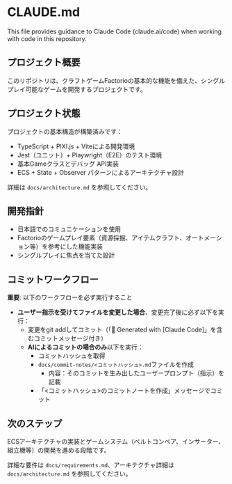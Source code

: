 # CLAUDE.md

This file provides guidance to Claude Code (claude.ai/code) when working with code in this repository.

## プロジェクト概要

このリポジトリは、クラフトゲームFactorioの基本的な機能を備えた、シングルプレイ可能なゲームを開発するプロジェクトです。

## プロジェクト状態

プロジェクトの基本構造が構築済みです：
- TypeScript + PIXI.js + Viteによる開発環境
- Jest（ユニット）+ Playwright（E2E）のテスト環境
- 基本Gameクラスとデバッグ API実装
- ECS + State + Observer パターンによるアーキテクチャ設計

詳細は `docs/architecture.md` を参照してください。

## 開発指針

- 日本語でのコミュニケーションを使用
- Factorioのゲームプレイ要素（資源採掘、アイテムクラフト、オートメーション等）を参考にした機能実装
- シングルプレイに焦点を当てた設計

## コミットワークフロー

**重要**: 以下のワークフローを必ず実行すること

- **ユーザー指示を受けてファイルを変更した場合**、変更完了後に必ず以下を実行：
  - 変更をgit addしてコミット（「🤖 Generated with [Claude Code]」を含むコミットメッセージ付き）
  - **AIによるコミットの場合のみ**以下を実行：
    - コミットハッシュを取得
    - `docs/commit-notes/<コミットハッシュ>.md`ファイルを作成
      - 内容：そのコミットを生み出したユーザープロンプト（指示）を記載
    - 「<コミットハッシュ>のコミットノートを作成」メッセージでコミット

## 次のステップ

ECSアーキテクチャの実装とゲームシステム（ベルトコンベア、インサーター、組立機等）の開発を進める段階です。

詳細な要件は `docs/requirements.md`、アーキテクチャ詳細は `docs/architecture.md` を参照してください。